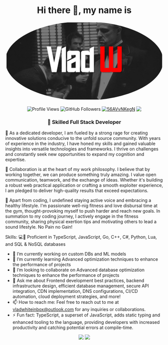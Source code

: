 <h1 align="center">Hi there 👋, my name is</h1>

<img src="https://github.com/iamvladw/iamvladw/blob/main/banner.png?raw=true" alt="Image" width="100%" height="10%" style="border-radius: 50%;">
<p align="center">
 <img align="center" src="https://komarev.com/ghpvc/?username=iamvladw" alt="Profile Views">
 <img align="center" src="https://img.shields.io/github/followers/iamvladw?style=flat" alt="GitHub Followers">
 <a href="https://discordapp.com/users/983450183071334410" target="blank"><img align="center" src="https://dcbadge.vercel.app/api/shield/983450183071334410?style=flat" alt="56AVvNKegN"/></a>
<a herf="https://twitter.com/iamvladw" target="blank"><img align="center" src="https://img.shields.io/twitter/follow/iamvladw?color=blue&label=Twitter&logo=twitter&style=flat">
</p>
 <h3 align="center"> 🚀 Skilled Full Stack Developer</h3>

🚀 As a dedicated developer, I am fueled by a strong rage for creating innovative solutions conducive to the unfold source community. With years of experience in the industry, I have honed my skills and gained valuable insights into versatile technologies and frameworks. I thrive on challenges and constantly seek new opportunities to expand my cognition and expertise.

🌟 Collaboration is at the heart of my work philosophy. I believe that by working together, we can produce something truly amazing. I value open communication, teamwork, and the exchange of ideas. Whether it's building a robust web practical application or crafting a smooth exploiter experience, I am pledged to deliver high-quality results that exceed expectations.

💪 Apart from coding, I undefined staying active voice and embracing a healthy lifestyle. I'm passionate well-nig fitness and love disbursal time at the gym, thought-provoking myself to push harder and reach new goals. In summation to my coding journey, I actively engage in the fitness community, sharing physical exertion tips and motivating others to lead a sound lifestyle. No Pain no Gain!

Skills: 💻🎨 Proficient in TypeScript, JavaScript, Go, C++, C#, Python, Lua, and SQL & NoSQL databases

- 🔭 I’m currently working on custom DBs and ML models
- 🌱 I’m currently learning Advanced optimization techniques to enhance the performance of projects
- 🤝 I’m looking to collaborate on Advanced database optimization techniques to enhance the performance of projects 
- 💬 Ask me about Frontend development best practices, backend infrastructure design, efficient database management, secure API integration, CDN implementation, DNS configurations, CI/CD automation, cloud deployment strategies, and more! 
- 📫 How to reach me: Feel free to reach out to me at vladwhiteinbox@outlook.com for any inquiries or collaborations. 
- ⚡ Fun fact: TypeScript, a superset of JavaScript, adds static typing and enhanced tooling to the language, providing developers with increased productivity and catching potential errors at compile-time.

<p align="center">
<img width="420" src=https://github-readme-stats-sigma-five.vercel.app/api?username=iamvladw&count_private=true&show_icons=true&title_color=ffffff&text_color=91989e&icon_color=ffffff&hide_border=true&bg_color=90,3b3b3b,242424&layout=compact&hide_title=false&hide_rank=false&include_all_commits=true>
 <img width="420" src="https://github-readme-stats-sigma-five.vercel.app/api/top-langs/?username=iamvladw&count_private=true&show_icons=true&title_color=ffffff&text_color=91989e&icon_color=ffffff&hide_border=true&bg_color=90,3b3b3b,242424&layout=compact">
</p>
